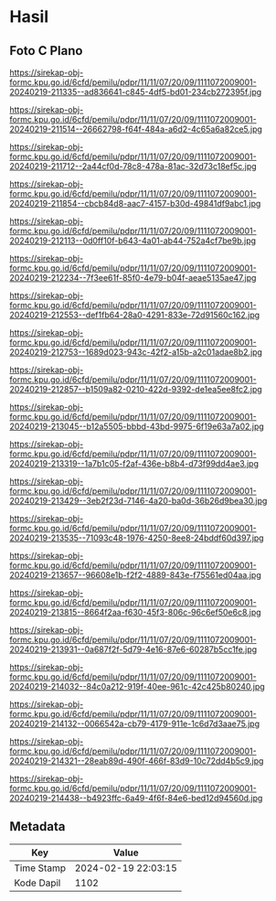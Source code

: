 # Hasil

## Foto C Plano

https://sirekap-obj-formc.kpu.go.id/6cfd/pemilu/pdpr/11/11/07/20/09/1111072009001-20240219-211335--ad836641-c845-4df5-bd01-234cb272395f.jpg

https://sirekap-obj-formc.kpu.go.id/6cfd/pemilu/pdpr/11/11/07/20/09/1111072009001-20240219-211514--26662798-f64f-484a-a6d2-4c65a6a82ce5.jpg

https://sirekap-obj-formc.kpu.go.id/6cfd/pemilu/pdpr/11/11/07/20/09/1111072009001-20240219-211712--2a44cf0d-78c8-478a-81ac-32d73c18ef5c.jpg

https://sirekap-obj-formc.kpu.go.id/6cfd/pemilu/pdpr/11/11/07/20/09/1111072009001-20240219-211854--cbcb84d8-aac7-4157-b30d-49841df9abc1.jpg

https://sirekap-obj-formc.kpu.go.id/6cfd/pemilu/pdpr/11/11/07/20/09/1111072009001-20240219-212113--0d0ff10f-b643-4a01-ab44-752a4cf7be9b.jpg

https://sirekap-obj-formc.kpu.go.id/6cfd/pemilu/pdpr/11/11/07/20/09/1111072009001-20240219-212234--7f3ee61f-85f0-4e79-b04f-aeae5135ae47.jpg

https://sirekap-obj-formc.kpu.go.id/6cfd/pemilu/pdpr/11/11/07/20/09/1111072009001-20240219-212553--def1fb64-28a0-4291-833e-72d91560c162.jpg

https://sirekap-obj-formc.kpu.go.id/6cfd/pemilu/pdpr/11/11/07/20/09/1111072009001-20240219-212753--1689d023-943c-42f2-a15b-a2c01adae8b2.jpg

https://sirekap-obj-formc.kpu.go.id/6cfd/pemilu/pdpr/11/11/07/20/09/1111072009001-20240219-212857--b1509a82-0210-422d-9392-de1ea5ee8fc2.jpg

https://sirekap-obj-formc.kpu.go.id/6cfd/pemilu/pdpr/11/11/07/20/09/1111072009001-20240219-213045--b12a5505-bbbd-43bd-9975-6f19e63a7a02.jpg

https://sirekap-obj-formc.kpu.go.id/6cfd/pemilu/pdpr/11/11/07/20/09/1111072009001-20240219-213319--1a7b1c05-f2af-436e-b8b4-d73f99dd4ae3.jpg

https://sirekap-obj-formc.kpu.go.id/6cfd/pemilu/pdpr/11/11/07/20/09/1111072009001-20240219-213429--3eb2f23d-7146-4a20-ba0d-36b26d9bea30.jpg

https://sirekap-obj-formc.kpu.go.id/6cfd/pemilu/pdpr/11/11/07/20/09/1111072009001-20240219-213535--71093c48-1976-4250-8ee8-24bddf60d397.jpg

https://sirekap-obj-formc.kpu.go.id/6cfd/pemilu/pdpr/11/11/07/20/09/1111072009001-20240219-213657--96608e1b-f2f2-4889-843e-f75561ed04aa.jpg

https://sirekap-obj-formc.kpu.go.id/6cfd/pemilu/pdpr/11/11/07/20/09/1111072009001-20240219-213815--8664f2aa-f630-45f3-806c-96c6ef50e6c8.jpg

https://sirekap-obj-formc.kpu.go.id/6cfd/pemilu/pdpr/11/11/07/20/09/1111072009001-20240219-213931--0a687f2f-5d79-4e16-87e6-60287b5cc1fe.jpg

https://sirekap-obj-formc.kpu.go.id/6cfd/pemilu/pdpr/11/11/07/20/09/1111072009001-20240219-214032--84c0a212-919f-40ee-961c-42c425b80240.jpg

https://sirekap-obj-formc.kpu.go.id/6cfd/pemilu/pdpr/11/11/07/20/09/1111072009001-20240219-214132--0066542a-cb79-4179-911e-1c6d7d3aae75.jpg

https://sirekap-obj-formc.kpu.go.id/6cfd/pemilu/pdpr/11/11/07/20/09/1111072009001-20240219-214321--28eab89d-490f-466f-83d9-10c72dd4b5c9.jpg

https://sirekap-obj-formc.kpu.go.id/6cfd/pemilu/pdpr/11/11/07/20/09/1111072009001-20240219-214438--b4923ffc-6a49-4f6f-84e6-bed12d94560d.jpg


## Metadata

| Key        | Value               |
| ---------- | ------------------- |
| Time Stamp | 2024-02-19 22:03:15 |
| Kode Dapil | 1102                |



